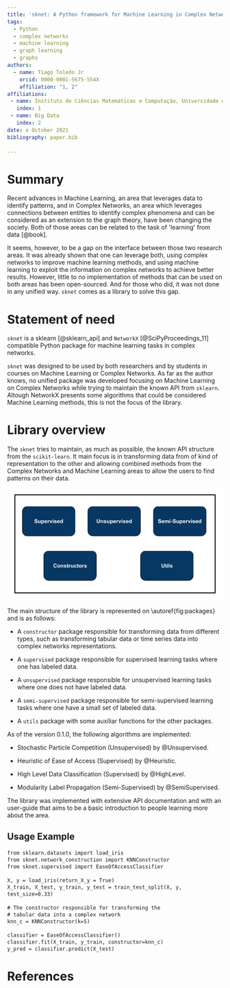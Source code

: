 ```yaml
---
title: 'sknet: A Python framework for Machine Learning in Complex Networks'
tags:
  - Python
  - complex networks
  - machine learning
  - graph learning
  - graphs
authors:
  - name: Tiago Toledo Jr
    orcid: 0000-0001-5675-554X
    affiliation: "1, 2"
affiliations:
 - name: Instituto de Ciências Matemáticas e Computação, Universidade de São Paulo
   index: 1
 - name: Big Data
   index: 2
date: x October 2021
bibliography: paper.bib

---
```


# Summary

Recent advances in Machine Learning, an area that leverages data to identify patterns,
and in Complex Networks, an area which leverages connections between entities to identify
complex phenomena and can be considered as an extension to the graph theory, have been
changing the society. Both of those areas can be related to the task of 'learning' from data [@book].

It seems, however, to be a gap on the interface between those two research areas.
It was already shown that one can leverage both, using complex networks to improve
machine learning methods, and using machine learning to exploit the information on
complex networks to achieve better results.
However, little to no implementation of methods that can be used on both areas has been
open-sourced. And for those who did, it was not done in any unified way.
`sknet` comes as a library to solve this gap.

# Statement of need

`sknet` is a sklearn [@sklearn_api] and `NetworkX` [@SciPyProceedings_11] compatible Python package for machine learning tasks in complex networks. 

`sknet` was designed to be used by both researchers and by students in courses
on Machine Learning or Complex Networks. As far as the author knows, no unified
package was developed focusing on Machine Learning on Complex Networks while trying
to maintain the known API from `sklearn`. Altough
NetworkX presents some algorithms that could be considered Machine Learning methods,
this is not the focus of the library.

# Library overview

The `sknet` tries to maintain, as much as possible, the known API structure from
the `scikit-learn`. It main focus is in transforming data from of kind of representation
to the other and allowing combined methods from the Complex Networks and Machine Learning
areas to allow the users to find patterns on their data.

![`sknet` packages structure.\label{fig:packages}](sknet_packages.png)

The main structure of the library is represented on \autoref{fig:packages} and is as follows:

- A `constructor` package responsible for transforming data from different types, such
as transforming tabular data or time series data into complex networks representations.  

- A `supervised` package responsible for supervised learning tasks where one has labeled data.  

- A `unsupervised` package responsible for unsupervised learning tasks where one does not have labeled data.  

- A `semi-supervised` package responsible for semi-supervised learning tasks where one have a small set of labeled data.  

- A `utils` package with some auxiliar functions for the other packages.

As of the version 0.1.0, the following algorithms are implemented:

- Stochastic Particle Competition (Unsupervised) by @Unsupervised.  

- Heuristic of Ease of Access (Supervised) by @Heuristic.  

- High Level Data Classification (Supervised) by @HighLevel.  

- Modularity Label Propagation (Semi-Supervised) by @SemiSupervised.  


 The library was implemented with extensive API documentation and with an user-guide
 that aims to be a basic introduction to people learning more about the area.

## Usage Example

    from sklearn.datasets import load_iris
    from sknet.network_construction import KNNConstructor
    from sknet.supervised import EaseOfAccessClassifier

    X, y = load_iris(return_X_y = True)
    X_train, X_test, y_train, y_test = train_test_split(X, y, test_size=0.33)

    # The constructor responsible for transforming the
    # tabular data into a complex network
    knn_c = KNNConstructor(k=5)

    classifier = EaseOfAccessClassifier()
    classifier.fit(X_train, y_train, constructor=knn_c)
    y_pred = classifier.predict(X_test)

# References